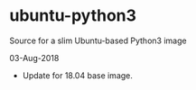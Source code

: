 # ubuntu-python3
Source for a slim Ubuntu-based Python3 image

03-Aug-2018
* Update for 18.04 base image.

